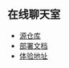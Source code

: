 ## 在线聊天室

- [源仓库](https://github.com/yinxin630/fiora)
- [部署文档](https://yinxin630.github.io/fiora)
- [体验地址](https://chat.dai.im)